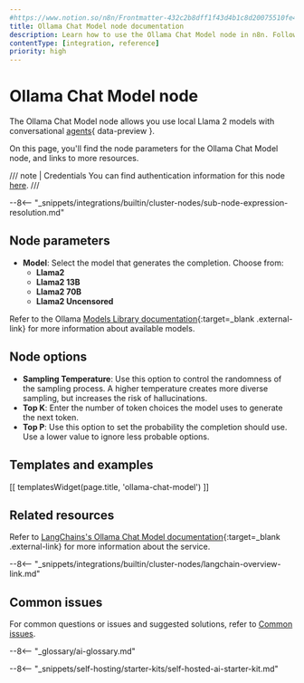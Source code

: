 ```yaml
---
#https://www.notion.so/n8n/Frontmatter-432c2b8dff1f43d4b1c8d20075510fe4
title: Ollama Chat Model node documentation
description: Learn how to use the Ollama Chat Model node in n8n. Follow technical documentation to integrate Ollama Chat Model node into your workflows.
contentType: [integration, reference]
priority: high
---
```


# Ollama Chat Model node

The Ollama Chat Model node allows you use local Llama 2 models with conversational [agents](/glossary/#ai-agent){ data-preview }.

On this page, you'll find the node parameters for the Ollama Chat Model node, and links to more resources.

/// note | Credentials
You can find authentication information for this node [here](/integrations/builtin/credentials/ollama.md).
///

--8<-- "_snippets/integrations/builtin/cluster-nodes/sub-node-expression-resolution.md"

## Node parameters

* **Model**: Select the model that generates the completion. Choose from:
	* **Llama2**
	* **Llama2 13B**
	* **Llama2 70B**
	* **Llama2 Uncensored**

Refer to the Ollama [Models Library documentation](https://ollama.com/library){:target=_blank .external-link} for more information about available models.

## Node options

* **Sampling Temperature**: Use this option to control the randomness of the sampling process. A higher temperature creates more diverse sampling, but increases the risk of hallucinations.
* **Top K**: Enter the number of token choices the model uses to generate the next token.
* **Top P**: Use this option to set the probability the completion should use. Use a lower value to ignore less probable options. 

## Templates and examples

<!-- see https://www.notion.so/n8n/Pull-in-templates-for-the-integrations-pages-37c716837b804d30a33b47475f6e3780 -->
[[ templatesWidget(page.title, 'ollama-chat-model') ]]

## Related resources

Refer to [LangChains's Ollama Chat Model documentation](https://js.langchain.com/docs/integrations/chat/ollama/){:target=_blank .external-link} for more information about the service.

--8<-- "_snippets/integrations/builtin/cluster-nodes/langchain-overview-link.md"

## Common issues

For common questions or issues and suggested solutions, refer to [Common issues](/integrations/builtin/cluster-nodes/sub-nodes/n8n-nodes-langchain.lmchatollama/common-issues.md).

--8<-- "_glossary/ai-glossary.md"

--8<-- "_snippets/self-hosting/starter-kits/self-hosted-ai-starter-kit.md"
